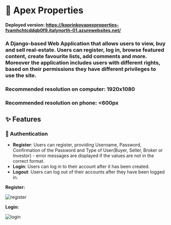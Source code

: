 # 🏡 Apex Properties

#### Deployed version: https://koprinkovapexproperties-fvamhchtcddqb0f9.italynorth-01.azurewebsites.net/

### A Django-based Web Application that allows users to view, buy and sell real-estate. Users can register, log in, browse featured content, create favourite lists, add comments and more. Moreover the application includes users with different rights, based on their permissions they have different privileges to use the site.
### Recommended resolution on computer: 1920x1080
### Recommended resolution on phone: <600px

## ✨ Features
### 🔐 Authentication
- **Register**: Users can register, providing Username, Password, Confirmation of the Password and Type of User(Buyer, Seller, Broker or Investor) - error messages are displayed if the values are not in the correct format.
- **Login**: Users can log in to their account after it has been created.
- **Logout**: Users can log out of their accounts after they have been logged in.




**Register:**

![register](https://github.com/user-attachments/assets/2e38d79d-f45c-452e-a453-681bc0a70e4e)


**Login:**

![login](https://github.com/user-attachments/assets/f6a8dbb5-27f6-4dd0-96d4-cd0198817dcb)

